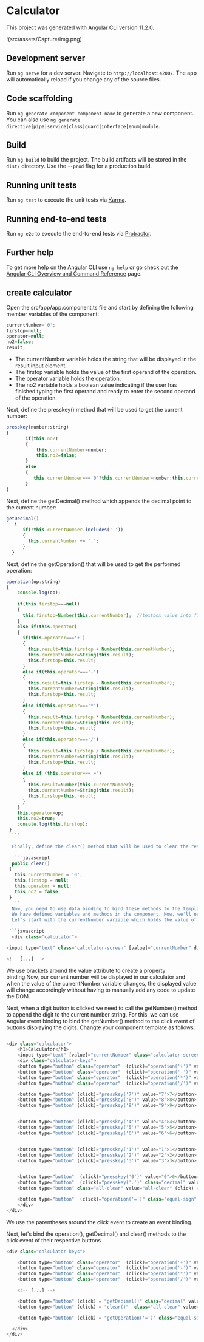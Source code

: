 # Calculator

This project was generated with [Angular CLI](https://github.com/angular/angular-cli) version 11.2.0.

!(src/assets/Capture/img.png)

## Development server

Run `ng serve` for a dev server. Navigate to `http://localhost:4200/`. The app will automatically reload if you change any of the source files.

## Code scaffolding

Run `ng generate component component-name` to generate a new component. You can also use `ng generate directive|pipe|service|class|guard|interface|enum|module`.

## Build

Run `ng build` to build the project. The build artifacts will be stored in the `dist/` directory. Use the `--prod` flag for a production build.

## Running unit tests

Run `ng test` to execute the unit tests via [Karma](https://karma-runner.github.io).

## Running end-to-end tests

Run `ng e2e` to execute the end-to-end tests via [Protractor](http://www.protractortest.org/).

## Further help

To get more help on the Angular CLI use `ng help` or go check out the [Angular CLI Overview and Command Reference](https://angular.io/cli) page.

## create calculator 
Open the src/app/app.component.ts file and start by defining the following member variables of the component:
```javascript
currentNumber='0'; 
firstop=null;
operator=null;
no2=false; 
result; 
```
* The currentNumber variable holds the string that will be displayed in the result input element.
* The firstop variable holds the value of the first operand of the operation.
* The operator variable holds the operation.
* The no2 variable holds a boolean value indicating if the user has finished typing the first operand and ready to enter the second operand of the operation.

Next, define the presskey() method that will be used to get the current number:
```javascript
presskey(number:string) 
{ 
       if(this.no2) 
       {
           this.currentNumber=number;  
           this.no2=false;  
       }
       else
       {
          this.currentNumber==='0'?this.currentNumber=number:this.currentNumber+=number; 
       }    
}   
```
Next, define the getDecimal() method which appends the decimal point to the current number:
```javascript
getDecimal()
   {
      if(!this.currentNumber.includes('.'))
      {
        this.currentNumber += '.'; 
      }
  }
  ```
  Next, define the getOperation() that will be used to get the performed operation:
  ```javascript
operation(op:string)	
{
      console.log(op);  
      
      if(this.firstop===null)
      {
        this.firstop=Number(this.currentNumber);  //textbox value into firstop
      }
      else if(this.operator)
      {
        if(this.operator==='+')
        {
          this.result=this.firstop + Number(this.currentNumber);  
          this.currentNumber=String(this.result);
          this.firstop=this.result;
        }
        else if(this.operator==='-')
        {
          this.result=this.firstop - Number(this.currentNumber);
          this.currentNumber=String(this.result);
          this.firstop=this.result;
        }
        else if(this.operator==='*')
        {
          this.result=this.firstop * Number(this.currentNumber);
          this.currentNumber=String(this.result);
          this.firstop=this.result;
        }
        else if(this.operator==='/')
        {
          this.result=this.firstop / Number(this.currentNumber);
          this.currentNumber=String(this.result);
          this.firstop=this.result;
        }
        else if (this.operator==='=')
        {
          this.result=Number(this.currentNumber);
          this.currentNumber=String(this.result);
          this.firstop=this.result;
        }
      }
      this.operator=op;
      this.no2=true;
      console.log(this.firstop);
   }
    ```

    Finally, define the clear() method that will be used to clear the result area and reset the calculations
     
     ```javascript
    public clear() 
   {
     this.currentNumber = '0';
     this.firstop = null;
     this.operator = null;
     this.no2 = false;
   }
    ```
    Now, you need to use data binding to bind these methods to the template.
    We have defined variables and methods in the component. Now, we'll need to bind them to the template.
    Let's start with the currentNumber variable which holds the value of the currently typed number. Let's use property binding to bind currentNumber to the value attribute of the <input> element as follows:
   
   ```javascript
    <div class="calculator">

  <input type="text" class="calculator-screen" [value]="currentNumber" disabled />

  <!-- [...] -->
  ```
We use brackets around the value attribute to create a property binding.Now, our current number will be displayed in our calculator and when the value of the currentNumber variable changes, the displayed value will change accordingly without having to manually add any code to update the DOM.

Next, when a digit button is clicked we need to call the getNumber() method to append the digit to the current number string. For this, we can use Angular event binding to bind the getNumber() method to the click event of buttons displaying the digits. Changte your component template as follows:
```javascript

<div class="calculator">
    <h1>Calculator</h1>
    <input type="text" [value]="currentNumber" class="calculator-screen" disabled><br>
    <div class="calculator-keys">
    <button type="button" class="operator"  (click)="operation('+')" value="+">+</button>
    <button type="button" class="operator"  (click)="operation('-')" value="-">-</button>
    <button type="button" class="operator"  (click)="operation('*')" value="*">&times;</button>
    <button type="button" class="operator"  (click)="operation('/')" value="/">&divide;</button>

    <button type="button" (click)="presskey('7')" value="7">7</button>
    <button type="button" (click)="presskey('8')" value="8">8</button>
    <button type="button" (click)="presskey('9')" value="9">9</button>


    <button type="button" (click)="presskey('4')" value="4">4</button>
    <button type="button" (click)="presskey('5')" value="5">5</button>
    <button type="button" (click)="presskey('6')" value="6">6</button>


    <button type="button" (click)="presskey('1')" value="1">1</button>
    <button type="button" (click)="presskey('2')" value="2">2</button>
    <button type="button" (click)="presskey('3')" value="3">3</button>


    <button type="button"  (click)="presskey('0')" value="0">0</button>
    <button type="button"  (click)="presskey('.')" class="decimal" value=".">.</button>
    <button type="button" class="all-clear" value="all-clear" (click) = "clear()">AC</button>

    <button type="button"  (click)="operation('=')" class="equal-sign" value="=">=</button>
    </div>  
</div>

```
We use the parentheses around the click event to create an event binding.

Next, let's bind the operation(), getDecimal() and clear() methods to the click event of their respective buttons

```javascript
<div class="calculator-keys">

    <button type="button" class="operator"  (click)="operation('+')" value="+">+</button>
    <button type="button" class="operator"  (click)="operation('-')" value="-">-</button>
    <button type="button" class="operator"  (click)="operation('*')" value="*">&times;</button>
    <button type="button" class="operator"  (click)="operation('/')" value="/">&divide;</button>

    <!-- [...] -->

    <button type="button" (click) = "getDecimal()" class="decimal" value=".">.</button>
    <button type="button" (click) = "clear()"  class="all-clear" value="all-clear">AC</button>

    <button type="button" (click) = "getOperation('=')" class="equal-sign" value="=">=</button>

  </div>
</div>    
```

